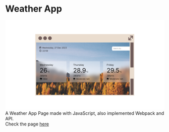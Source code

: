 # Weather App
![weather](https://github.com/violitaandriana/weather-app/blob/main/weather.png?raw=true)
A Weather App Page made with JavaScript, also implemented Webpack and API. <br>
Check the page [here](https://violitaandriana.github.io/weather-app/)
